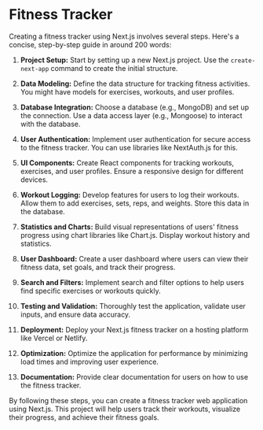 # Fitness Tracker

Creating a fitness tracker using Next.js involves several steps. Here's a concise, step-by-step guide in around 200 words:

1. **Project Setup:**
   Start by setting up a new Next.js project. Use the `create-next-app` command to create the initial structure.

2. **Data Modeling:**
   Define the data structure for tracking fitness activities. You might have models for exercises, workouts, and user profiles.

3. **Database Integration:**
   Choose a database (e.g., MongoDB) and set up the connection. Use a data access layer (e.g., Mongoose) to interact with the database.

4. **User Authentication:**
   Implement user authentication for secure access to the fitness tracker. You can use libraries like NextAuth.js for this.

5. **UI Components:**
   Create React components for tracking workouts, exercises, and user profiles. Ensure a responsive design for different devices.

6. **Workout Logging:**
   Develop features for users to log their workouts. Allow them to add exercises, sets, reps, and weights. Store this data in the database.

7. **Statistics and Charts:**
   Build visual representations of users' fitness progress using chart libraries like Chart.js. Display workout history and statistics.

8. **User Dashboard:**
   Create a user dashboard where users can view their fitness data, set goals, and track their progress.

9. **Search and Filters:**
   Implement search and filter options to help users find specific exercises or workouts quickly.

10. **Testing and Validation:**
    Thoroughly test the application, validate user inputs, and ensure data accuracy.

11. **Deployment:**
    Deploy your Next.js fitness tracker on a hosting platform like Vercel or Netlify.

12. **Optimization:**
    Optimize the application for performance by minimizing load times and improving user experience.

13. **Documentation:**
    Provide clear documentation for users on how to use the fitness tracker.

By following these steps, you can create a fitness tracker web application using Next.js. This project will help users track their workouts, visualize their progress, and achieve their fitness goals.
